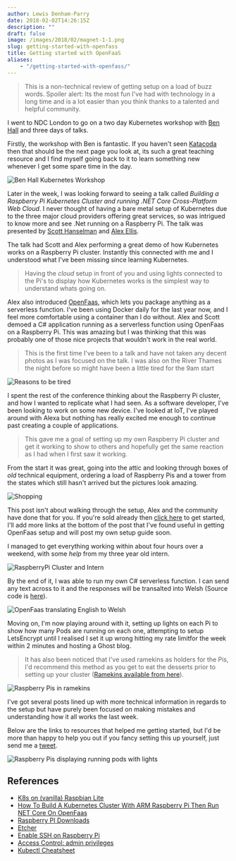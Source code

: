 ```yaml
---
author: Lewis Denham-Parry
date: 2018-02-02T14:26:15Z
description: ""
draft: false
image: /images/2018/02/magnet-1-1.png
slug: getting-started-with-openfass
title: Getting started with OpenFaaS
aliases:
    - "/getting-started-with-openfass/"
---
```


> This is a non-technical review of getting setup on a load of buzz words.  Spoiler alert: Its the most fun I've had with technology in a long time and is a lot easier than you think thanks to a talented and helpful community.

I went to NDC London to go on a two day Kubernetes workshop with [Ben Hall](https://twitter.com/ben_hall) and three days of talks.

Firstly, the workshop with Ben is fantastic.  If you haven't seen [Katacoda](https://www.katacoda.com) then that should be the next page you look at, its such a great teaching resource and I find myself going back to it to learn something new whenever I get some spare time in the day.

![Ben Hall Kubernetes Workshop](/content/images/2018/02/UNADJUSTEDNONRAW_thumb_3ab7.jpg)

Later in the week, I was looking forward to seeing a talk called *Building a Raspberry Pi Kubernetes Cluster and running .NET Core Cross-Platform Web Cloud*. I never thought of having a bare metal setup of Kubernetes due to the three major cloud providers offering great services, so was intrigued to know more and see .Net running on a Raspberry Pi.  The talk was presented by [Scott Hanselman](https://twitter.com/shanselman) and [Alex Ellis](https://twitter.com/alexellisuk).

The talk had Scott and Alex performing a great demo of how Kubernetes works on a Raspberry Pi cluster.  Instantly this connected with me and I understood what I've been missing since learning Kubernetes.  

> Having the *cloud* setup in front of you and using lights connected to the Pi's to display how Kubernetes works is the simplest way to understand whats going on.

Alex also introduced [OpenFaas](https://www.openfaas.com/), which lets you package anything as a serverless function.  I've been using Docker daily for the last year now, and I feel more comfortable using a container than I do without.  Alex and Scott demoed a C# application running as a serverless function using OpenFaas on a Raspberry Pi.  This was amazing but I was thinking that this was probably one of those nice projects that wouldn't work in the real world.

> This is the first time I've been to a talk and have not taken any decent photos as I was focused on the talk.  I was also on the River Thames the night before so might have been a little tired for the 9am start
 
![Reasons to be tired](/content/images/2018/02/UNADJUSTEDNONRAW_thumb_3b00.jpg)

I spent the rest of the conference thinking about the Raspberry Pi cluster, and how I wanted to replicate what I had seen.  As a software developer, I've been looking to work on some new device.  I've looked at IoT, I've played around with Alexa but nothing has really excited me enough to continue past creating a couple of applications.

> This gave me a goal of setting up my own Raspberry Pi cluster and get it working to show to others and hopefully get the same reaction as I had when I first saw it working.

From the start it was great, going into the attic and looking through boxes of *old* technical equipment, ordering a load of Raspberry Pis and a tower from the states which still hasn't arrived but the pictures look amazing.

![Shopping](/content/images/2018/02/UNADJUSTEDNONRAW_thumb_3b58.jpg)

This post isn't about walking through the setup, Alex and the community have done that for you.  If you're sold already then [click here](https://gist.github.com/alexellis/fdbc90de7691a1b9edb545c17da2d975) to get started, I'll add more links at the bottom of the post that I've found useful in getting OpenFaas setup and will post my own setup guide soon.

I managed to get everything working within about four hours over a weekend, with some *help* from my three year old intern.

![RaspberryPi Cluster and Intern](/content/images/2018/02/UNADJUSTEDNONRAW_thumb_3b63.jpg)

By the end of it, I was able to run my own C# serverless function.  I can send any text across to it and the responses will be transalted into Welsh (Source code is [here](https://github.com/denhamparry/dotnet-translate)).

![OpenFaas translating English to Welsh](/content/images/2018/02/Screen-Shot-2018-02-01-at-21.32.37.png)

Moving on, I'm now playing around with it, setting up lights on each Pi to show how many Pods are running on each one, attempting to setup LetsEncrypt until I realised I set it up wrong hitting my rate limitfor the week within 2 minutes and hosting a Ghost blog.  

> It has also been noticed that I've used ramekins as holders for the Pis, I'd recommend this method as you get to eat the desserts prior to setting up your cluster ([Ramekins available from here](https://www.tesco.com/groceries/en-GB/products/297297493?sc_cmp=ppc*GHS+-+Grocery+-+New*PX+%7C+Shopping+GSC+%7C+Top+Offers*PRODUCT+GROUP297297493*&gclid=EAIaIQobChMIotifnO-G2QIVshbTCh0igA5MEAkYBCABEgI_qfD_BwE&gclsrc=aw.ds)).

![Raspberry Pis in ramekins](/content/images/2018/02/UNADJUSTEDNONRAW_thumb_3b7a.jpg)

I've got several posts lined up with more technical information in regards to the setup but have purely been focused on making mistakes and understanding how it all works the last week.

Below are the links to resources that helped me getting started, but I'd be more than happy to help you out if you fancy setting this up yourself, just send me a [tweet](https://twitter.com/denhamparry).

![Raspberry Pis displaying running pods with lights](/content/images/2018/02/UNADJUSTEDNONRAW_thumb_3b81.jpg)

## References 

* [K8s on (vanilla) Raspbian Lite](https://gist.github.com/alexellis/fdbc90de7691a1b9edb545c17da2d975)
* [How To Build A Kubernetes Cluster With ARM Raspberry Pi Then Run NET Core On OpenFaas](https://www.hanselman.com/blog/HowToBuildAKubernetesClusterWithARMRaspberryPiThenRunNETCoreOnOpenFaas.aspx)
* [Raspberry PI Downloads](https://www.raspberrypi.org/downloads/raspbian/)
* [Etcher](https://etcher.io/)
* [Enable SSH on Raspberry Pi](https://www.raspberrypi.org/documentation/remote-access/ssh/)
* [Access Control: admin privileges](https://github.com/kubernetes/dashboard/wiki/Access-control#admin-privileges)
* [Kubectl Cheatsheet](https://kubernetes.io/docs/reference/kubectl/cheatsheet/)
